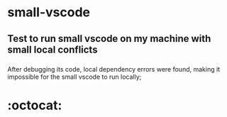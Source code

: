 # small-vscode

## Test to run small vscode on my machine with small local conflicts

### 
After debugging its code, local dependency errors were found, making it impossible for the small vscode to run locally;

# :octocat:
